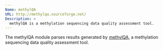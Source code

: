 ```yaml
---
Name: methylQA
URL: http://methylqa.sourceforge.net/
Description: >
  methylQA is a methylation sequencing data quality assessment tool.
---
```


The methylQA module parses results generated by
[methylQA](http://methylqa.sourceforge.net/),
a methylation sequencing data quality assessment tool.
